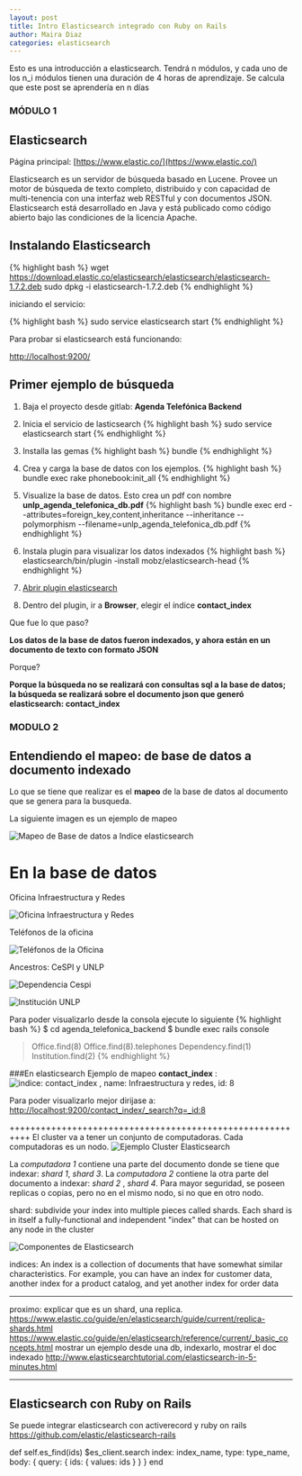 ```yaml
---
layout: post
title: Intro Elasticsearch integrado con Ruby on Rails 
author: Maira Diaz
categories: elasticsearch
---
```


Esto es una introducción a elasticsearch. Tendrá n módulos, y cada uno de los n_i módulos
tienen una duración de 4 horas de aprendizaje.
Se calcula que este post se aprendería en n días

### MÓDULO 1


## Elasticsearch

Página principal: [https://www.elastic.co/](https://www.elastic.co/)


Elasticsearch es un servidor de búsqueda basado en Lucene.
Provee un motor de búsqueda de texto completo, distribuido y con capacidad de multi-tenencia con una interfaz web RESTful y con documentos JSON. 
Elasticsearch está desarrollado en Java y está publicado como código abierto bajo las condiciones de la licencia Apache.


## Instalando Elasticsearch

{% highlight bash  %}
wget https://download.elastic.co/elasticsearch/elasticsearch/elasticsearch-1.7.2.deb
sudo dpkg -i elasticsearch-1.7.2.deb
{% endhighlight %}

iniciando el servicio:

{% highlight bash  %}
sudo service elasticsearch start
{% endhighlight %}

Para probar si elasticsearch está funcionando: 

[http://localhost:9200/](http://localhost:9200/)


## Primer ejemplo de búsqueda
1. Baja el proyecto desde gitlab:   **Agenda Telefónica Backend**
2. Inicia el servicio de lasticsearch
{% highlight bash  %}
sudo service elasticsearch start
{% endhighlight %}
3. Installa las gemas
{% highlight bash  %}
bundle
{% endhighlight %}
4. Crea y carga la base de datos con los ejemplos.
{% highlight bash  %}
bundle exec rake phonebook:init_all
{% endhighlight %}
5. Visualize la base de datos. Esto crea un pdf con nombre **unlp_agenda_telefonica_db.pdf**
{% highlight bash  %}
bundle exec erd  --attributes=foreign_key,content,inheritance --inheritance --polymorphism --filename=unlp_agenda_telefonica_db.pdf
{% endhighlight %}
6. Instala plugin para visualizar los datos indexados
{% highlight bash  %}
elasticsearch/bin/plugin -install mobz/elasticsearch-head
{% endhighlight %}

8. [Abrir plugin elasticsearch](http://localhost:9200/_plugin/head/)

7. Dentro del plugin, ir a **Browser**, elegir el índice **contact_index**


Que fue lo que paso? 

**Los datos de la base de datos fueron indexados, y ahora están en un documento de texto con formato JSON**

Porque? 

**Porque la búsqueda no se realizará con consultas sql a la base de datos; la búsqueda se realizará sobre el documento json que generó elasticsearch: contact_index**


### MODULO 2

## Entendiendo el mapeo: de base de datos a documento indexado

Lo que se tiene que realizar es el **mapeo** de la base de datos al documento que se genera para la busqueda.

La siguiente imagen es un ejemplo de mapeo

![Mapeo de Base de datos a Indice elasticsearch](/assets/images/elasticsearch/db_to_elasticsearch_index_mapping.png)


# En la base de datos

Oficina Infraestructura y Redes

![Oficina Infraestructura y Redes](/assets/images/elasticsearch/office_id_8_db.png)

Teléfonos de la oficina

![Teléfonos de la Oficina](/assets/images/elasticsearch/office_id_8_telephones_db.png)

Ancestros: CeSPI y UNLP

![Dependencia Cespi](/assets/images/elasticsearch/dependency_id_1_db.png)

![Institución UNLP](/assets/images/elasticsearch/institution_id_2_db.png)


Para poder visualizarlo desde la consola ejecute lo siguiente
{% highlight bash %}
$ cd agenda_telefonica_backend
$ bundle exec rails console
> Office.find(8)
> Office.find(8).telephones
> Dependency.find(1)
> Institution.find(2)
{% endhighlight %}

###En elasticsearch
Ejemplo de mapeo **contact_index** : 
![indice: contact_index , name: Infraestructura y redes, id: 8](/assets/images/elasticsearch/elasticsearch_office_8.png)

Para poder visualizarlo mejor dirijase a:
[http://localhost:9200/contact_index/_search?q=_id:8](http://localhost:9200/contact_index/_search?q=_id:8)







++++++++++++++++++++++++++++++++++++++++++++++++++++++++++
El cluster va a tener un conjunto de computadoras. Cada computadoras es un nodo.
![Ejemplo Cluster Elasticsearch](/assets/images/elasticsearch/elasticsearch_cluster.svg)

La *computadora 1* contiene una parte del documento donde se tiene que indexar: *shard 1*, *shard 3*.
La *computadora 2* contiene la otra parte del documento a indexar: *shard 2* , *shard 4*.
Para mayor seguridad, se poseen replicas o copias, pero no en el mismo nodo, si no que en otro nodo.

shard: subdivide your index into multiple pieces called shards. Each shard is in itself a fully-functional and independent "index" that can be hosted on any node in the cluster


![Componentes de Elasticsearch](/assets/images/elasticsearch_components.svg)

indices: An index is a collection of documents that have somewhat similar characteristics.
For example, you can have an index for customer data, another index for a product catalog, and yet another index for order data

*******************************************************************************************
proximo: explicar que es un shard, una replica.
https://www.elastic.co/guide/en/elasticsearch/guide/current/replica-shards.html
https://www.elastic.co/guide/en/elasticsearch/reference/current/_basic_concepts.html
mostrar un ejemplo desde una db, indexarlo, mostrar el doc indexado
http://www.elasticsearchtutorial.com/elasticsearch-in-5-minutes.html
*******************************************************************************************



## Elasticsearch  con Ruby on Rails
Se puede integrar elasticsearch con activerecord y ruby on rails
https://github.com/elastic/elasticsearch-rails



def self.es_find(ids)
      $es_client.search index: index_name, type: type_name, body: {
        query: {
          ids: {
            values: ids
          }
        }
      }
    end
